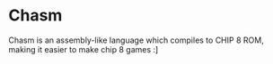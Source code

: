 # Chasm
Chasm is an assembly-like language which compiles to CHIP 8 ROM, making it easier to make chip 8 games :]